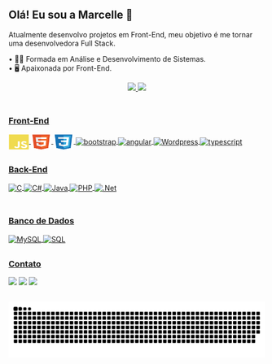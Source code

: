 ## Olá! Eu sou a Marcelle 🖖
Atualmente desenvolvo projetos em Front-End, meu objetivo é me tornar uma desenvolvedora Full Stack.
 
• 👨‍🎓 Formada em Análise e Desenvolvimento de Sistemas. <br>
• 🖥️ Apaixonada por Front-End.

 <div align="center">
  <a href="https://github.com/marcellepaiva">
  <img height="180em" src="https://github-readme-stats.vercel.app/api?username=marcellepaiva&show_icons=true&theme=dark&include_all_commits=true&count_private=true"/>
  <img height="180em" src="https://github-readme-stats.vercel.app/api/top-langs/?username=marcellepaiva&layout=compact&langs_count=7&theme=dark"/>
</div>
<div style="display: inline_block"><br>
 
 ##
 
 ### Front-End
 
  <img align="center" alt="Js" height="30" width="40" src="https://raw.githubusercontent.com/devicons/devicon/master/icons/javascript/javascript-plain.svg">
  <img align="center" alt="HTML" height="30" width="40" src="https://raw.githubusercontent.com/devicons/devicon/master/icons/html5/html5-original.svg">
  <img align="center" alt="CSS" height="30" width="40" src="https://raw.githubusercontent.com/devicons/devicon/master/icons/css3/css3-original.svg"> 
  <img align="center" alt="bootstrap" src="https://img.shields.io/badge/Bootstrap-563D7C?style=for-the-badge&logo=bootstrap&logoColor=white">
  <img align="center" alt="angular" src="https://img.shields.io/badge/Angular-DD0031?style=for-the-badge&logo=angular&logoColor=white">
  <img align="center" alt="Wordpress" src="https://img.shields.io/badge/Wordpress-21759B?style=for-the-badge&logo=wordpress&logoColor=white">
  <img align="center" alt="typescript" src="https://img.shields.io/badge/TypeScript-007ACC?style=for-the-badge&logo=typescript&logoColor=white">
 
 
   ##

<div>

 ### Back-End
 
  <img align="center" alt="C" src="https://img.shields.io/badge/C%2B%2B-00599C?style=for-the-badge&logo=c%2B%2B&logoColor=white">
 <img align="center" alt="C#" src="https://img.shields.io/badge/C%23-239120?style=for-the-badge&logo=c-sharp&logoColor=white">
  <img align="center" alt="Java" src="https://img.shields.io/badge/Java-ED8B00?style=for-the-badge&logo=java&logoColor=white">
  <img align="center" alt="PHP" src="https://img.shields.io/badge/PHP-777BB4?style=for-the-badge&logo=php&logoColor=white">
  <img align="center" alt=".Net" src="https://img.shields.io/badge/.NET-5C2D91?style=for-the-badge&logo=.net&logoColor=white">
  <br><br>
  
  
   ##

<div>

 ### Banco de Dados
  <img align="center" alt="MySQL" src="https://img.shields.io/badge/MySQL-00000F?style=for-the-badge&logo=mysql&logoColor=white">
 <img align="center" alt="SQL" src="https://img.shields.io/badge/Microsoft_SQL_Server-CC2927?style=for-the-badge&logo=microsoft-sql-server&logoColor=white"> 
 
  ##

<div>
 
 ### Contato
 
 <a href = "mailto:marcelle.nicole.paiva@gmail.com"><img src="https://img.shields.io/badge/-Gmail-%23333?style=for-the-badge&logo=gmail&logoColor=white" target="_blank"></a>
  <a href="https://www.linkedin.com/in/paivamarcelle/" target="_blank"><img src="https://img.shields.io/badge/-LinkedIn-%230077B5?style=for-the-badge&logo=linkedin&logoColor=white" target="_blank"></a> 
  <a href="https://discord.gg/36VVncfG" target="_blank"><img src="https://img.shields.io/badge/-Discord-%230077B5?style=for-the-badge&logo=discord&logoColor=white" target="_blank"></a> 
  
  ##
  
</div>  

![Snake animation](https://github.com/marcellepaiva/marcellepaiva/blob/output/github-contribution-grid-snake.svg)
